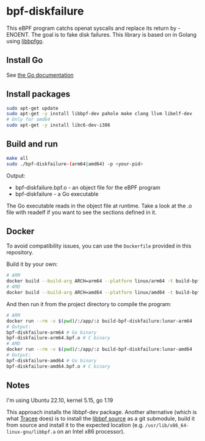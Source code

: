 # bpf-diskfailure
This eBPF program catchs openat syscalls and replace its return by -ENOENT. The goal is to fake disk failures. This library is based on in Golang using [libbpfgo](http://github.com/aquasecurity/libbpfgo). 

## Install Go 

See [the Go documentation](https://golang.org/doc/install)

## Install packages

```sh
sudo apt-get update
sudo apt-get -y install libbpf-dev pahole make clang llvm libelf-dev
# Only for amd64
sudo apt-get -y install libc6-dev-i386
```

## Build and run

```sh
make all
sudo ./bpf-diskfailure-(arm64|amd64) -p <your-pid>
```

Output:
* bpf-diskfailure.bpf.o - an object file for the eBPF program
* bpf-diskfailure - a Go executable

The Go executable reads in the object file at runtime. Take a look at the .o file with readelf if you want to see the sections defined in it.

## Docker

To avoid compatibility issues, you can use the `Dockerfile` provided in this repository.

Build it by your own:

```bash
# ARM
docker build --build-arg ARCH=arm64 --platform linux/arm64 -t build-bpf-diskfailure:lunar-arm64 .
# AMD
docker build --build-arg ARCH=amd64 --platform linux/amd64 -t build-bpf-diskfailure:lunar-amd64 .
```

And then run it from the project directory to compile the program:

```bash
# ARM
docker run --rm -v $(pwd)/:/app/:z build-bpf-diskfailure:lunar-arm64
# Output:
bpf-diskfailure-arm64 # Go binary
bpf-diskfailure-arm64.bpf.o # C binary
# AMD
docker run --rm -v $(pwd)/:/app/:z build-bpf-diskfailure:lunar-amd64
# Output:
bpf-diskfailure-amd64 # Go binary
bpf-diskfailure-amd64.bpf.o # C binary

```

## Notes 

I'm using Ubuntu 22.10, kernel 5.15, go 1.19

This approach installs the libbpf-dev package. Another alternative (which is what [Tracee](https://github.com/aquasecurity/tracee) does) is to install the [libbpf source](https://github.com/libbpf/libbpf) as a git submodule, build it from source and install it to the expected location (e.g. `/usr/lib/x86_64-linux-gnu/libbpf.a` on an Intel x86 processor).
